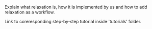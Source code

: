 <!-- TODO by MH -->
Explain what relaxation is, how it is implemented by us and how to add relaxation as a workflow.

Link to coreresponding step-by-step tutorial inside 'tutorials' folder.
